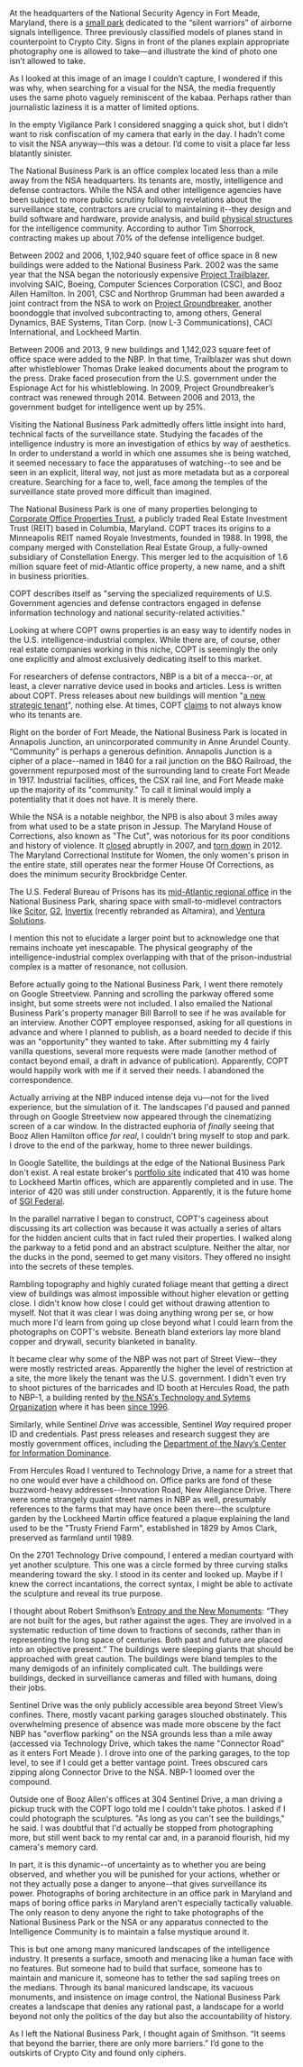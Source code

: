 At the headquarters of the National Security Agency in Fort Meade, Maryland, there is a [small park](http://www.nsa.gov/about/cryptologic_heritage/vigilance_park/index.shtml) dedicated to the “silent warriors” of airborne signals intelligence. Three previously classified models of planes stand in counterpoint to Crypto City. Signs in front of the planes explain appropriate photography one is allowed to take—and illustrate the kind of photo one isn’t allowed to take. 

As I looked at this image of an image I couldn’t capture, I wondered if this was why, when searching for a visual for the NSA, the media frequently uses the same photo vaguely reminiscent of the kabaa. Perhaps rather than journalistic laziness it is a matter of limited options. 

In the empty Vigilance Park I considered snagging a quick shot, but I didn’t want to risk confiscation of my camera that early in the day. I hadn’t come to visit the NSA anyway—this was a detour. I’d come to visit a place far less blatantly sinister. 

The National Business Park is an office complex located less than a mile away from the NSA headquarters. Its tenants are, mostly, intelligence and defense contractors. While the NSA and other intelligence agencies have been subject to more public scrutiny following revelations about the surveillance state, contractors are crucial to maintaining it--they design and build software and hardware, provide analysis, and build [physical structures](https://en.wikipedia.org/wiki/Sensitive_Compartmented_Information_Facility) for the intelligence community. According to author Tim Shorrock, contracting makes up about 70% of the defense intelligence budget. 

Between 2002 and 2006, 1,102,940 square feet of office space in 8 new buildings were added to the National Business Park. 2002 was the same year that the NSA began the notoriously expensive [Project Trailblazer](https://en.wikipedia.org/wiki/Trailblazer_Project), involving SAIC, Boeing, Computer Sciences Corporation (CSC), and Booz Allen Hamilton. In 2001, CSC and Northrop Grumman had been awarded a joint contract from the NSA to work on [Project Groundbreaker](http://www.crocodyl.org/spies_for_hire/project_groundbreaker_nsa_contract), another boondoggle that involved subcontracting to, among others, General Dynamics, BAE Systems, Titan Corp. (now L-3 Communications), CACI International, and Lockheed Martin. 

Between 2006 and 2013, 9 new buildings and 1,142,023 square feet of office space were added to the NBP. In that time, Trailblazer was shut down after whistleblower Thomas Drake leaked documents about the program to the press. Drake faced prosecution from the U.S. government under the Espionage Act for his whistleblowing. In 2009, Project Groundbreaker’s contract was renewed through 2014. Between 2006 and 2013, the government budget for intelligence went up by 25%. 

Visiting the National Business Park admittedly offers little insight into hard, technical facts of the surveillance state. Studying the facades of the intelligence industry is more an investigation of ethics by way of aesthetics. In order to understand a world in which one assumes she is being watched, it seemed necessary to face the apparatuses of watching--to see and be seen in an explicit, literal way, not just as more metadata but as a corporeal creature. Searching for a face to, well, face among the temples of the surveillance state proved more difficult than imagined.  

The National Business Park is one of many properties belonging to [Corporate Office Properties Trust](http://copt.com), a publicly traded Real Estate Investment Trust (REIT) based in Columbia, Maryland. COPT traces its origins to a Minneapolis REIT named Royale Investments, founded in 1988. In 1998, the company merged with Constellation Real Estate Group, a fully-owned subsidiary of Constellation Energy. This merger led to the acquisition of 1.6 million square feet of mid-Atlantic office property, a new name, and a shift in business priorities.

COPT describes itself as "serving the specialized requirements of U.S. Government agencies and defense contractors engaged in defense information technology and national security-related activities."  

Looking at where COPT owns properties is an easy way to identify nodes in the U.S. intelligence-industrial complex.  While there are, of course, other real estate companies working in this niche, COPT is seemingly the only one explicitly and almost exclusively dedicating itself to this market. 

For researchers of defense contractors, NBP is a bit of a mecca--or, at least, a clever narrative device used in books and articles. Less is written about COPT. Press releases about new buildings will mention "[a new strategic tenant](http://online.wsj.com/article/PR-CO-20130903-903335.html)", nothing else. At times, COPT [claims](http://www.post-gazette.com/businessnews/2005/07/13/Property-Report-The-secret-business-of-building-spy-buildings/stories/200507130209) to not always know who its tenants are. 

Right on the border of Fort Meade, the National Business Park is located in Annapolis Junction, an unincorporated community in Anne Arundel County. “Community” is perhaps a generous definition. Annapolis Junction is a cipher of a place--named in 1840 for a rail junction on the B&O Railroad, the government repurposed most of the surrounding land to create Fort Meade in 1917. Industrial facilities, offices, the CSX rail line, and Fort Meade make up the majority of its "community." To call it liminal would imply a potentiality that it does not have. It is merely there. 

While the NSA is a notable neighbor, the NPB is also about 3 miles away from what used to be a state prison in Jessup. The Maryland House of Corrections, also known as "The Cut", was notorious for its poor conditions and history of violence. It [closed](http://www.washingtonpost.com/wp-dyn/content/article/2007/03/18/AR2007031800137.html) abruptly in 2007, and [torn down](http://articles.baltimoresun.com/2012-07-14/news/bs-md-maryland-house-of-corrections-20120714_1_jessup-prison-inmates-prison-system) in 2012. The Maryland Correctional Institute for Women, the only women's prison in the entire state, still operates near the former House Of Corrections, as does the minimum security Brockbridge Center. 

The U.S. Federal Bureau of Prisons has its [mid-Atlantic regional office](http://www.bop.gov/about/ro/mxr/index.jsp) in the National Business Park, sharing space with small-to-midlevel contractors like [Scitor](http://www.scitorcorporation.com/), [G2](http://www.g2-inc.com/), [Invertix](http://www.invertix.com/) (recently rebranded as Altamira), and [Ventura Solutions](http://www.vsi-corp.com/). 

I mention this not to elucidate a larger point but to acknowledge one that remains inchoate yet inescapable. The physical geography of the intelligence-industrial complex overlapping with that of the prison-industrial complex is a matter of resonance, not collusion.  

Before actually going to the National Business Park, I went there remotely on Google Streetview. Panning and scrolling the parkway offered some insight, but some streets were not included. I also emailed the National Business Park's property manager Bill Barroll to see if he was available for an interview. Another COPT employee responsed, asking for all questions in advance and where I planned to publish, as a board needed to decide if this was an "opportunity" they wanted to take. After submitting my 4 fairly vanilla questions, several more requests were made (another method of contact beyond email, a draft in advance of publication). Apparently, COPT would happily work with me if it served their needs. I abandoned the correspondence. 

Actually arriving at the NBP induced intense deja vu—not for the lived experience, but the simulation of it. The landscapes I'd paused and panned through on Google Streetview now appeared through the cinematizing screen of a car window. In the distracted euphoria of *finally* seeing that Booz Allen Hamilton office *for real*, I couldn't bring myself to stop and park. I drove to the end of the parkway, home to three newer buildings. 

In Google Satellite, the buildings at the edge of the National Business Park don't exist. A real estate broker's [portfolio site](http://www.aegispg.com/sectors/detail2.php?property_id=95&sector_id=101&property_name=Lockheed%20Martin%20Corporation%20-%20410%20National%20Business%20Parkway) indicated that 410 was home to Lockheed Martin offices, which are apparently completed and in use. The interior of 420 was still under construction. Apparently, it is the future home of [SGI Federal](http://www.sgi.com/global/). 

In the parallel narrative I began to construct, COPT's cageiness about discussing its art collection was because it was actually a series of altars for the hidden ancient cults that in fact ruled their properties. I walked along the parkway to a fetid pond and an abstract sculpture. Neither the altar, nor the ducks in the pond, seemed to get many visitors. They offered no insight into the secrets of these temples. 

Rambling topography and highly curated foliage meant that getting a direct view of buildings was almost impossible without higher elevation or getting close. I didn't know how close I could get without drawing attention to myself. Not that it was clear I was doing anything wrong per se, or how much more I'd learn from going up close beyond what I could learn from the photographs on COPT's website. Beneath bland exteriors lay more bland copper and drywall, security blanketed in banality. 

It became clear why some of the NBP was not part of Street View--they were mostly restricted areas. Apparently the higher the level of restriction at a site, the more likely the tenant was the U.S. government. I didn't even try to shoot pictures of the barricades and ID booth at Hercules Road, the path to NBP-1, a building rented by [the NSA's Technology and Sytems Organization](cryptome.org/eyeball/nsa-nbp/nsa-nbp.htm) where it has been [since 1996](https://www.fas.org/irp/nsa/oldind.html). 

Similarly, while Sentinel *Drive* was accessible, Sentinel *Way* required proper ID and credentials. Past press releases and research suggest they are mostly government offices, including the [Department of the Navy’s Center for Information Dominance](http://www.netc.navy.mil/centers/ceninfodom/ftmeade/).

From Hercules Road I ventured to Technology Drive, a name for a street that no one would ever have a childhood on. Office parks are fond of these buzzword-heavy addresses--Innovation Road, New Allegiance Drive. There were some strangely quaint street names in NBP as well, presumably references to the farms that may have once been there--the sculpture garden by the Lockheed Martin office featured a plaque explaining the land used to be the "Trusty Friend Farm", established in 1829 by Amos Clark, preserved as farmland until 1989. 

On the 2701 Technology Drive compound, I entered a median courtyard with yet another sculpture. This one was a circle formed by three curving stalks meandering toward the sky. I stood in its center and looked up. Maybe if I knew the correct incantations, the correct syntax, I might be able to activate the sculpture and reveal its true purpose. 

I thought about Robert Smithson’s [Entropy and the New Monuments](http://www.robertsmithson.com/essays/entropy_and.htm): “They are not built for the ages, but rather against the ages. They are involved in a systematic reduction of time down to fractions of seconds, rather than in representing the long space of centuries. Both past and future are placed into an objective present.” The buildings were sleeping giants that should be approached with great caution. The buildings were bland temples to the many demigods of an infinitely complicated cult. The buildings were buildings, decked in surveillance cameras and filled with humans, doing their jobs.

Sentinel Drive was the only publicly accessible area beyond Street View’s confines. There, mostly vacant parking garages slouched obstinately. This overwhelming presence of absence was made more obscene by the fact NBP has "overflow parking" on the NSA grounds less than a mile away (accessed via Technology Drive, which takes the name "Connector Road" as it enters Fort Meade ). I drove into one of the parking garages, to the top level, to see if I could get a better vantage point. Trees obscured cars zipping along Connector Drive to the NSA. NBP-1 loomed over the compound. 

Outside one of Booz Allen's offices at 304 Sentinel Drive, a man driving a pickup truck with the COPT logo told me I couldn't take photos. I asked if I could photograph the sculptures. "As long as you can't see the buildings," he said. I was doubtful that I'd actually be stopped from photographing more, but still went back to my rental car and, in a paranoid flourish, hid my camera's memory card.

In part, it is this dynamic--of uncertainty as to whether you are being observed, and whether you will be punished for your actions, whether or not they actually pose a danger to anyone--that gives surveillance its power. Photographs of boring architecture in an office park in Maryland and maps of boring office parks in Maryland aren't especially tactically valuable. The only reason to deny anyone the right to take photographs of the National Business Park or the NSA or any apparatus connected to the Intelligence Community is to maintain a false mystique around it. 

This is but one among many manicured landscapes of the intelligence industry. It presents a surface, smooth and menacing like a human face with no features. But someone had to build that surface, someone has to maintain and manicure it, someone has to tether the sad sapling trees on the medians. Through its banal manicured landscape, its vacuous monuments, and insistence on image control, the National Business Park creates a landscape that denies any rational past, a landscape for a world beyond not only the politics of the day but also the accountability of history. 

As I left the National Business Park, I thought again of Smithson. “It seems that beyond the barrier, there are only more barriers.” I’d gone to the outskirts of Crypto City and found only ciphers. 
